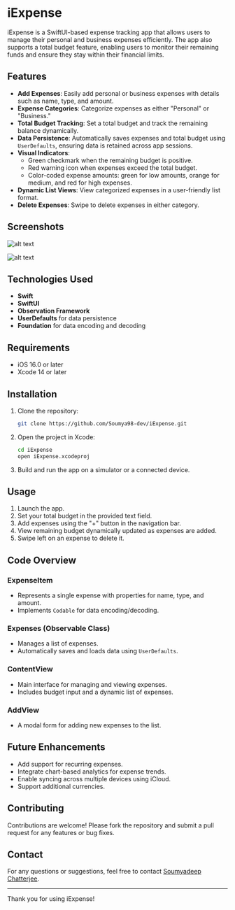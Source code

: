 # iExpense

iExpense is a SwiftUI-based expense tracking app that allows users to manage their personal and business expenses efficiently. The app also supports a total budget feature, enabling users to monitor their remaining funds and ensure they stay within their financial limits.

## Features

- **Add Expenses**: Easily add personal or business expenses with details such as name, type, and amount.
- **Expense Categories**: Categorize expenses as either "Personal" or "Business."
- **Total Budget Tracking**: Set a total budget and track the remaining balance dynamically.
- **Data Persistence**: Automatically saves expenses and total budget using `UserDefaults`, ensuring data is retained across app sessions.
- **Visual Indicators**:
  - Green checkmark when the remaining budget is positive.
  - Red warning icon when expenses exceed the total budget.
  - Color-coded expense amounts: green for low amounts, orange for medium, and red for high expenses.
- **Dynamic List Views**: View categorized expenses in a user-friendly list format.
- **Delete Expenses**: Swipe to delete expenses in either category.

## Screenshots

![alt text](image.png)

![alt text](image-1.png)

## Technologies Used

- **Swift**
- **SwiftUI**
- **Observation Framework**
- **UserDefaults** for data persistence
- **Foundation** for data encoding and decoding

## Requirements

- iOS 16.0 or later
- Xcode 14 or later

## Installation

1. Clone the repository:
   ```bash
   git clone https://github.com/Soumya98-dev/iExpense.git
   ```
2. Open the project in Xcode:
   ```bash
   cd iExpense
   open iExpense.xcodeproj
   ```
3. Build and run the app on a simulator or a connected device.

## Usage

1. Launch the app.
2. Set your total budget in the provided text field.
3. Add expenses using the "+" button in the navigation bar.
4. View remaining budget dynamically updated as expenses are added.
5. Swipe left on an expense to delete it.

## Code Overview

### ExpenseItem

- Represents a single expense with properties for name, type, and amount.
- Implements `Codable` for data encoding/decoding.

### Expenses (Observable Class)

- Manages a list of expenses.
- Automatically saves and loads data using `UserDefaults`.

### ContentView

- Main interface for managing and viewing expenses.
- Includes budget input and a dynamic list of expenses.

### AddView

- A modal form for adding new expenses to the list.

## Future Enhancements

- Add support for recurring expenses.
- Integrate chart-based analytics for expense trends.
- Enable syncing across multiple devices using iCloud.
- Support additional currencies.

## Contributing

Contributions are welcome! Please fork the repository and submit a pull request for any features or bug fixes.

## Contact

For any questions or suggestions, feel free to contact [Soumyadeep Chatterjee](mailto:soumya.dc98@gmail.com).

---

Thank you for using iExpense!
